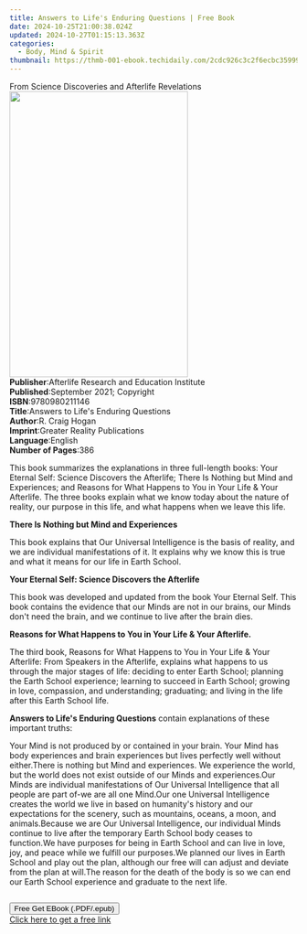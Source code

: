 ```yaml
---
title: Answers to Life's Enduring Questions | Free Book
date: 2024-10-25T21:00:38.024Z
updated: 2024-10-27T01:15:13.363Z
categories:
  - Body, Mind & Spirit
thumbnail: https://thmb-001-ebook.techidaily.com/2cdc926c3c2f6ecbc359998399c2241a9dc40c2e7543ef76349f4f93123d3714.jpg
---
```

<main id="book-container">
  <div class="flex flex-col">
    <div class="book-brief flex-1 py-6 px-4 sm:p-6 md:py-10 md:px-8">
      <!-- brief-->
      <div class="book-brief-main">
        From Science Discoveries and Afterlife Revelations
      </div>
    </div>
    <div
      class="book-meta-info flex-1 grid gap-4 col-start-1 col-end-3 row-start-1 sm:mb-6 sm:grid-cols-4 lg:gap-6 lg:col-start-2 lg:row-end-6 lg:row-span-6 lg:mb-0"
    >
      <div
        class="book-meta-info-left place-content-center mt-4 p-4 text-sm leading-6 col-start-2 col-span-2 dark:text-slate-400"
      >
        <img
          class="w-full h-500 object-cover rounded-lg sm:h-255 sm:col-span-2 lg:col-span-full"
          src="https://img-001-ebook.techidaily.com/0a6653f9495264a2d4072bb12c8bd0fbe616a9d2e31f2213922e1f145d7f9c32.jpg"
          alt=""
          width="312"
          height="500"
        />
      </div>
      <div
        class="book-meta-info-right mt-2 col-start-1 row-start-2 col-span-3 self-center"
      >
        <!-- meta data  -->
        <div class="flex flex-col px-4 md:px-8">
          <div class="flex-1">
            <strong>Publisher</strong>:<span class="px-2"
              >Afterlife Research and Education Institute</span
            >
          </div>
          <div class="flex-1">
            <strong>Published</strong>:<span class="px-2"
              >September 2021; Copyright</span
            >
          </div>
          <div class="flex-1">
            <strong>ISBN</strong>:<span class="px-2">9780980211146</span>
          </div>
          <div class="flex-1">
            <strong>Title</strong>:<span class="px-2"
              >Answers to Life&#39;s Enduring Questions</span
            >
          </div>
          <div class="flex-1">
            <strong>Author</strong>:<span class="px-2">R. Craig Hogan</span>
          </div>
          <div class="flex-1">
            <strong>Imprint</strong>:<span class="px-2"
              >Greater Reality Publications</span
            >
          </div>
          <div class="flex-1">
            <strong>Language</strong>:<span class="px-2">English</span>
          </div>
          <div class="flex-1">
            <strong>Number of Pages</strong>:<span class="px-2">386</span>
          </div>
        </div>
      </div>
    </div>
    <div class="book-description flex-1 py-6 px-4 sm:p-6 md:py-10 md:px-8">
      <div class="book-description-main">
        <div accordion-content="" id="description">
          <p>
            ﻿﻿This book summarizes the explanations in three full-length books:
            Your Eternal Self: Science Discovers the Afterlife; There Is Nothing
            but Mind and Experiences; and Reasons for What Happens to You in
            Your Life &amp; Your Afterlife. The three books explain what we know
            today about the nature of reality, our purpose in this life, and
            what happens when we leave this life.
          </p>
          <p><strong>There Is Nothing but Mind and Experiences</strong></p>
          <p>
            This book explains that Our Universal Intelligence is the basis of
            reality, and we are individual manifestations of it. It explains why
            we know this is true and what it means for our life in Earth School.
          </p>
          <p>
            <strong>Your Eternal Self: Science Discovers the Afterlife</strong>
          </p>
          <p>
            This book was developed and updated from the book Your Eternal Self.
            This book contains the evidence that our Minds are not in our
            brains, our Minds don't need the brain, and we continue to live
            after the brain dies.
          </p>
          <p>
            <strong
              >Reasons for What Happens to You in Your Life &amp; Your
              Afterlife.</strong
            >
          </p>
          <p>
            The third book, Reasons for What Happens to You in Your Life &amp;
            Your Afterlife: From Speakers in the Afterlife, explains what
            happens to us through the major stages of life: deciding to enter
            Earth School; planning the Earth School experience; learning to
            succeed in Earth School; growing in love, compassion, and
            understanding; graduating; and living in the life after this Earth
            School life.
          </p>
          <p>
            <strong>Answers to Life's Enduring Questions</strong> contain
            explanations of these important truths:
          </p>
          Your Mind is not produced by or contained in your brain. Your Mind has
          body experiences and brain experiences but lives perfectly well
          without either.There is nothing but Mind and experiences. We
          experience the world, but the world does not exist outside of our
          Minds and experiences.Our Minds are individual manifestations of Our
          Universal Intelligence that all people are part of-we are all one
          Mind.Our one Universal Intelligence creates the world we live in based
          on humanity's history and our expectations for the scenery, such as
          mountains, oceans, a moon, and animals.Because we are Our Universal
          Intelligence, our individual Minds continue to live after the
          temporary Earth School body ceases to function.We have purposes for
          being in Earth School and can live in love, joy, and peace while we
          fulfill our purposes.We planned our lives in Earth School and play out
          the plan, although our free will can adjust and deviate from the plan
          at will.The reason for the death of the body is so we can end our
          Earth School experience and graduate to the next life.&nbsp;&nbsp;
          <pre spellcheck="false"></pre>
        </div>
        <div class="accordion-fader"></div>
      </div>
    </div>
    <div class="book-excerpts flex-1 py-6 px-4 sm:p-6 md:py-10 md:px-8"></div>
    <div
      class="book-about-author flex-1 py-6 px-4 sm:p-6 md:py-10 md:px-8"
    ></div>
    <div class="book-free-get flex-1 py-6 px-4 sm:p-6 md:py-10 md:px-8">
      <button
        id="btn-free-get"
        class="bg-blue-500 hover:bg-blue-700 text-white font-bold py-2 px-4 rounded"
      >
        Free Get EBook (.PDF/.epub)
      </button>
      <div id="countdown-display" class="px-2 text-lg mt-2"></div>
      <a
        id="free-link"
        class="hidden bg-blue-500 hover:bg-blue-700 text-white font-bold py-2 px-4 rounded"
        href="https://www.ebooks.com/en-us/book/210377647/answers-to-life-s-enduring-questions/r-craig-hogan/"
        target="_blank"
        >Click here to get a free link</a
      >
    </div>
    <script>
      let countdownTime = 0;
      let countdownInterval = null;
      document
        .getElementById('btn-free-get')
        .addEventListener('click', startCountdown);
      function startCountdown() {
        countdownTime = new Date().getTime() + 60000 * 3;
        countdownInterval = setInterval(updateCountdown, 1000);
        document.getElementById('btn-free-get').disabled = true;
        document
          .getElementById('btn-free-get')
          .classList.add('bg-gray-500', 'cursor-not-allowed');
      }
      function updateCountdown() {
        let currentTime = new Date().getTime();
        let timeLeft = countdownTime - currentTime;
        let secondsLeft = Math.floor(timeLeft / 1000);
        document.getElementById('countdown-display').innerHTML =
          `Remaining time: ${secondsLeft} seconds.`;
        if (secondsLeft <= 0) {
          clearInterval(countdownInterval);
          document.getElementById('btn-free-get').classList.add('hidden');
          document.getElementById('free-link').classList.remove('hidden');
          document.getElementById('countdown-display').innerHTML = '';
        }
      }
    </script>
  </div>
</main>

<ins class="adsbygoogle"
      style="display:block"
      data-ad-client="ca-pub-7571918770474297"
      data-ad-slot="8358498916"
      data-ad-format="auto"
      data-full-width-responsive="true"></ins>
    